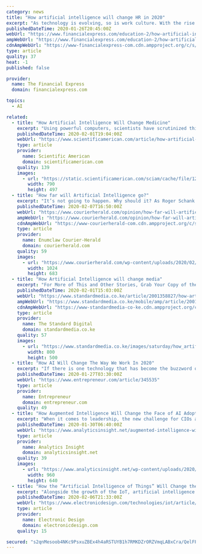 ```yaml
---
category: news
title: "How artificial intelligence will change HR in 2020"
excerpt: "As technology is evolving, so is work culture. With the rise of the gig economy and decentralised workspaces, employees are beginning to look for meaningful work experiences. This year, HR will step back and invest in solutions that enhance employee experience, going beyond looking at just productivity and efficiency. Seamless learning ..."
publishedDateTime: 2020-01-26T20:45:00Z
webUrl: "https://www.financialexpress.com/education-2/how-artificial-intelligence-will-change-hr-in-2020/1835699/"
ampWebUrl: "https://www.financialexpress.com/education-2/how-artificial-intelligence-will-change-hr-in-2020/1835699/lite/"
cdnAmpWebUrl: "https://www-financialexpress-com.cdn.ampproject.org/c/s/www.financialexpress.com/education-2/how-artificial-intelligence-will-change-hr-in-2020/1835699/lite/"
type: article
quality: 37
heat: -1
published: false

provider:
  name: The Financial Express
  domain: financialexpress.com

topics:
  - AI

related:
  - title: "How Artificial Intelligence Will Change Medicine"
    excerpt: "Using powerful computers, scientists have scrutinized this bounty with some fine results, but it has become clear that we can learn much more with an assist from artificial intelligence. Over the next decade deep-learning neural networks will likely transform how we look for patterns in data and how research is conducted and applied to human ..."
    publishedDateTime: 2020-02-01T19:04:00Z
    webUrl: "https://www.scientificamerican.com/article/how-artificial-intelligence-will-change-medicine/"
    type: article
    provider:
      name: Scientific American
      domain: scientificamerican.com
    quality: 139
    images:
      - url: "https://static.scientificamerican.com/sciam/cache/file/12E666E8-C229-4FDB-A12A437CAD23F0E0.jpg"
        width: 790
        height: 497
  - title: "How far will Artificial Intelligence go?"
    excerpt: "It’s not going to happen. Why should it? As Roger Schank notes in his article on “Artificial Intelligence” in the book, “This Idea Must Die”: “You’ll never have a friendly household robot with whom you can have deep, meaningful conversations.” We already have humans we can relate to who are far more complex than any computer."
    publishedDateTime: 2020-02-07T16:50:00Z
    webUrl: "https://www.courierherald.com/opinion/how-far-will-artificial-intelligence-go/"
    ampWebUrl: "https://www.courierherald.com/opinion/how-far-will-artificial-intelligence-go/?amp"
    cdnAmpWebUrl: "https://www-courierherald-com.cdn.ampproject.org/c/s/www.courierherald.com/opinion/how-far-will-artificial-intelligence-go/?amp"
    type: article
    provider:
      name: Enumclaw Courier-Herald
      domain: courierherald.com
    quality: 59
    images:
      - url: "https://www.courierherald.com/wp-content/uploads/2020/02/20393828_web1_Opinion-Elfers-ECH-200205-Elfers-Mug_1.jpg"
        width: 1024
        height: 683
  - title: "How Artificial Intelligence will change media"
    excerpt: "For More of This and Other Stories, Grab Your Copy of the Standard Newspaper. Subscribe Now »"
    publishedDateTime: 2020-02-01T15:03:00Z
    webUrl: "https://www.standardmedia.co.ke/article/2001358827/how-artificial-intelligence-will-change-media"
    ampWebUrl: "https://www.standardmedia.co.ke/mobile/amp/article/2001358827/how-artificial-intelligence-will-change-media"
    cdnAmpWebUrl: "https://www-standardmedia-co-ke.cdn.ampproject.org/c/s/www.standardmedia.co.ke/mobile/amp/article/2001358827/how-artificial-intelligence-will-change-media"
    type: article
    provider:
      name: The Standard Digital
      domain: standardmedia.co.ke
    quality: 57
    images:
      - url: "https://www.standardmedia.co.ke/images/saturday/how_artificial_intel5e3593e117b93.jpg"
        width: 800
        height: 500
  - title: "How AI Will Change The Way We Work In 2020"
    excerpt: "If there is one technology that has become the buzzword of this decade, it would be artificial intelligence (AI). In the beginning of 2010s, consumer natural-language processing (NLP) allowed us to talk to our phones and control smart home appliances reliably. At the time, a lot of people expected NLP to explode in other domains, but it never ..."
    publishedDateTime: 2020-01-27T03:30:00Z
    webUrl: "https://www.entrepreneur.com/article/345535"
    type: article
    provider:
      name: Entrepreneur
      domain: entrepreneur.com
    quality: 49
  - title: "How Augmented Intelligence Will Change the Face of AI Adoption in 2020?"
    excerpt: "When it comes to leadership, the new challenge for CIOs adopting AI technologies comes down to one thing: ethics. It has now become paramount that CIOs know what uses of AI could cause problems – whether bad, biased or unethical – and what they can do to make sure their business remains on the right side. In 2020, the industry will see CIOs ..."
    publishedDateTime: 2020-01-30T06:40:00Z
    webUrl: "https://www.analyticsinsight.net/augmented-intelligence-will-change-face-ai-adoption-2020/"
    type: article
    provider:
      name: Analytics Insight
      domain: analyticsinsight.net
    quality: 39
    images:
      - url: "https://www.analyticsinsight.net/wp-content/uploads/2020/01/augin.jpg"
        width: 960
        height: 640
  - title: "How the “Artificial Intelligence of Things” Will Change the World as We Know It"
    excerpt: "Alongside the growth of the IoT, artificial intelligence (AI) has emerged as the next technology phenomenon ... Where latency means inefficiency, and inefficiency costs money, voice interfaces must be built on the AIoT, not the cloud. Domestic healthcare is another sector that could benefit significantly from AIoT. AIoT-enabled devices ..."
    publishedDateTime: 2020-02-06T21:33:00Z
    webUrl: "https://www.electronicdesign.com/technologies/iot/article/21122431/how-the-artificial-intelligence-of-things-will-change-the-world-as-we-know-it"
    type: article
    provider:
      name: Electronic Design
      domain: electronicdesign.com
    quality: 15

secured: "s2qnMesoob4NKc9PsxuZBEx4h4aRSTUYB1h7RMKDZrORZVmqLABxCra/QelFPYdv6bl+4hA/sHFicC50kaCpCdh1y93fu5juIE8w9Pu38jRWPiNCD9W+Js14UqJDHyqdayuJxQTfmX210WxIY42BNbb8LD/DWy8JXPnXZTvTKvDJotsCNoE4gTWBIQxpoKxEhZVDhyZwHWhVmlWz7l9nGB15W+qAdg+4cULGXHOqiMTZkrXZTaHx4AT6Yz3U4UThJo8lrSWfH3311eIdbomBlaYvzMl7gGrUNgxdq6wmmRpZAov0ia7wGxPikAvYVBkVszu+/kByPYAQX+Ve+i/y6GLsZSzzu/6ZhCO6xeD/BBGjiHAgSCRtEqmTPB/87ZOYDQZV+IXxNpbJEVfiB3KFApYizikgOh5IVn0Y+SdkKbPLWhojrm0PDaXuXUIwuQRfkcdgukjDx19HLXKWAl7+btj+O9fdx3dSjA9oeE43DwQ=;HcXaoOyLpMutiMKP/UAXXw=="
---
```


